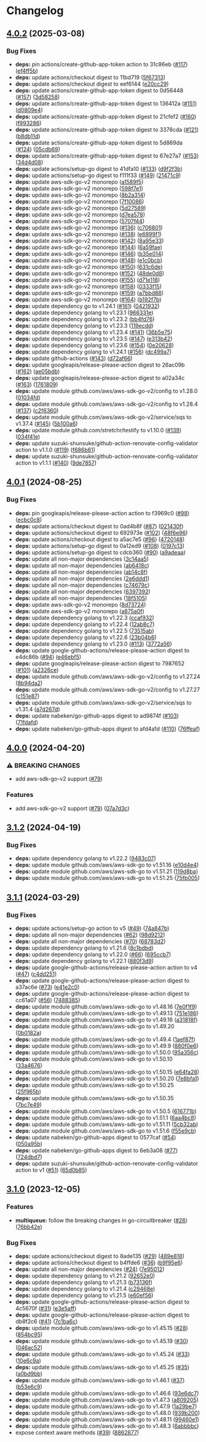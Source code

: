 # Changelog

## [4.0.2](https://github.com/nabeken/aws-go-sqs/compare/v4.0.1...v4.0.2) (2025-03-08)


### Bug Fixes

* **deps:** pin actions/create-github-app-token action to 31c86eb ([#117](https://github.com/nabeken/aws-go-sqs/issues/117)) ([ef4ff5b](https://github.com/nabeken/aws-go-sqs/commit/ef4ff5baaa3862a8a5948196e42fe2ab3eb50fde))
* **deps:** update actions/checkout digest to 11bd719 ([5f67313](https://github.com/nabeken/aws-go-sqs/commit/5f67313e410a812e25d4127e406c305f4f712988))
* **deps:** update actions/checkout digest to eef6144 ([e20cc29](https://github.com/nabeken/aws-go-sqs/commit/e20cc29beb8e58374b5508428854768226201bd4))
* **deps:** update actions/create-github-app-token digest to 0d56448 ([#157](https://github.com/nabeken/aws-go-sqs/issues/157)) ([3d58258](https://github.com/nabeken/aws-go-sqs/commit/3d58258257004eae6bce3b69ded8198a1d43886a))
* **deps:** update actions/create-github-app-token digest to 136412a ([#151](https://github.com/nabeken/aws-go-sqs/issues/151)) ([d0809e4](https://github.com/nabeken/aws-go-sqs/commit/d0809e44300ac5608291e272ddcaffc4a9acb2a8))
* **deps:** update actions/create-github-app-token digest to 21cfef2 ([#160](https://github.com/nabeken/aws-go-sqs/issues/160)) ([f993286](https://github.com/nabeken/aws-go-sqs/commit/f993286e15148f6cead5bdeb10895f3ee72447c7))
* **deps:** update actions/create-github-app-token digest to 3378cda ([#121](https://github.com/nabeken/aws-go-sqs/issues/121)) ([b8db11d](https://github.com/nabeken/aws-go-sqs/commit/b8db11d81fffe8c3f2dc6142d92494e4b37b49b1))
* **deps:** update actions/create-github-app-token digest to 5d869da ([#124](https://github.com/nabeken/aws-go-sqs/issues/124)) ([05cdb69](https://github.com/nabeken/aws-go-sqs/commit/05cdb6946badbe808088698c5e753d9a010f521b))
* **deps:** update actions/create-github-app-token digest to 67e27a7 ([#153](https://github.com/nabeken/aws-go-sqs/issues/153)) ([34d4d08](https://github.com/nabeken/aws-go-sqs/commit/34d4d081f2bcd88695f6ba00d73aaae06c6bde71))
* **deps:** update actions/setup-go digest to 41dfa10 ([#133](https://github.com/nabeken/aws-go-sqs/issues/133)) ([d9f2f3b](https://github.com/nabeken/aws-go-sqs/commit/d9f2f3ba7362820dde3dfa9ad5fb361ecc65bfb2))
* **deps:** update actions/setup-go digest to f111f33 ([#149](https://github.com/nabeken/aws-go-sqs/issues/149)) ([21471c9](https://github.com/nabeken/aws-go-sqs/commit/21471c933f243ec8a5820f836458f27f547931a5))
* **deps:** update aws-sdk-go-v2 monorepo ([a1589f5](https://github.com/nabeken/aws-go-sqs/commit/a1589f5b9605dae8e4243a11fb58f3c11d53a438))
* **deps:** update aws-sdk-go-v2 monorepo ([598f7e1](https://github.com/nabeken/aws-go-sqs/commit/598f7e14a82230b39b9cc6af416632b8bea3c9d5))
* **deps:** update aws-sdk-go-v2 monorepo ([8b2a314](https://github.com/nabeken/aws-go-sqs/commit/8b2a314968f3900121d564255332702925c6613a))
* **deps:** update aws-sdk-go-v2 monorepo ([7f10086](https://github.com/nabeken/aws-go-sqs/commit/7f100861c20e983ca10b6f33305880f51e330c19))
* **deps:** update aws-sdk-go-v2 monorepo ([5d27589](https://github.com/nabeken/aws-go-sqs/commit/5d27589016c5cae62368b1bc0329f42730701792))
* **deps:** update aws-sdk-go-v2 monorepo ([d7ea578](https://github.com/nabeken/aws-go-sqs/commit/d7ea5781072b8ea522115af4e0d78f4c744e1927))
* **deps:** update aws-sdk-go-v2 monorepo ([5707f44](https://github.com/nabeken/aws-go-sqs/commit/5707f443b8a95d835e5770e0745868be12f67f9f))
* **deps:** update aws-sdk-go-v2 monorepo ([#136](https://github.com/nabeken/aws-go-sqs/issues/136)) ([c706801](https://github.com/nabeken/aws-go-sqs/commit/c7068016dc6db1ddc8389b42a2f561c7251d4a0b))
* **deps:** update aws-sdk-go-v2 monorepo ([#138](https://github.com/nabeken/aws-go-sqs/issues/138)) ([e6899f1](https://github.com/nabeken/aws-go-sqs/commit/e6899f152b5bd9fa0a26b23a6cf65c9a27c0bcbb))
* **deps:** update aws-sdk-go-v2 monorepo ([#142](https://github.com/nabeken/aws-go-sqs/issues/142)) ([8a95e33](https://github.com/nabeken/aws-go-sqs/commit/8a95e33723a7cecfa7926dbfb958efeaa3a98c45))
* **deps:** update aws-sdk-go-v2 monorepo ([#144](https://github.com/nabeken/aws-go-sqs/issues/144)) ([6a59fae](https://github.com/nabeken/aws-go-sqs/commit/6a59fae5139f3fe5e5857b29ef8e57192960f3ef))
* **deps:** update aws-sdk-go-v2 monorepo ([#146](https://github.com/nabeken/aws-go-sqs/issues/146)) ([b35e014](https://github.com/nabeken/aws-go-sqs/commit/b35e014735b77f93f86bce7872c4d9aeead96b94))
* **deps:** update aws-sdk-go-v2 monorepo ([#148](https://github.com/nabeken/aws-go-sqs/issues/148)) ([e1c0bcb](https://github.com/nabeken/aws-go-sqs/commit/e1c0bcb90de81cee2fb001789b3374df412ad2a1))
* **deps:** update aws-sdk-go-v2 monorepo ([#150](https://github.com/nabeken/aws-go-sqs/issues/150)) ([631c6de](https://github.com/nabeken/aws-go-sqs/commit/631c6de562a1901f1b16a6d33de4ffe6dc33926b))
* **deps:** update aws-sdk-go-v2 monorepo ([#152](https://github.com/nabeken/aws-go-sqs/issues/152)) ([48de0d8](https://github.com/nabeken/aws-go-sqs/commit/48de0d85561ea2164e23989fc2726647298a6f47))
* **deps:** update aws-sdk-go-v2 monorepo ([#155](https://github.com/nabeken/aws-go-sqs/issues/155)) ([d71e118](https://github.com/nabeken/aws-go-sqs/commit/d71e118b575d790f7254bf44e51986c2d6f50d9b))
* **deps:** update aws-sdk-go-v2 monorepo ([#158](https://github.com/nabeken/aws-go-sqs/issues/158)) ([0333f15](https://github.com/nabeken/aws-go-sqs/commit/0333f155d48c23f44ef8fa6f6d9785d93a9a9c0b))
* **deps:** update aws-sdk-go-v2 monorepo ([#159](https://github.com/nabeken/aws-go-sqs/issues/159)) ([a7bbd88](https://github.com/nabeken/aws-go-sqs/commit/a7bbd886257947e2cb9b096d10f9961c08fac018))
* **deps:** update aws-sdk-go-v2 monorepo ([#164](https://github.com/nabeken/aws-go-sqs/issues/164)) ([b192f7b](https://github.com/nabeken/aws-go-sqs/commit/b192f7bb3429c88293057952ea48f40cf584adeb))
* **deps:** update dependency go to v1.24.1 ([#161](https://github.com/nabeken/aws-go-sqs/issues/161)) ([0421932](https://github.com/nabeken/aws-go-sqs/commit/042193212d25c1cbadcf71a8957e66ed3a8d5bdc))
* **deps:** update dependency golang to v1.23.1 ([966331e](https://github.com/nabeken/aws-go-sqs/commit/966331eb8b5eb8a7afa50afc8b5905ca984b783f))
* **deps:** update dependency golang to v1.23.2 ([bb4fd76](https://github.com/nabeken/aws-go-sqs/commit/bb4fd76ef96a4d586e668bc660892662bc4978d0))
* **deps:** update dependency golang to v1.23.3 ([119ecdd](https://github.com/nabeken/aws-go-sqs/commit/119ecddadaf86ba8de843088686088ff951be509))
* **deps:** update dependency golang to v1.23.4 ([#141](https://github.com/nabeken/aws-go-sqs/issues/141)) ([36b5e75](https://github.com/nabeken/aws-go-sqs/commit/36b5e752fbcb66b2690846edb1d72e7c5e0912e3))
* **deps:** update dependency golang to v1.23.5 ([#147](https://github.com/nabeken/aws-go-sqs/issues/147)) ([e313b42](https://github.com/nabeken/aws-go-sqs/commit/e313b4224ed8c8d8d21e8bb22fbe71c586eda7cd))
* **deps:** update dependency golang to v1.23.6 ([#154](https://github.com/nabeken/aws-go-sqs/issues/154)) ([0e20628](https://github.com/nabeken/aws-go-sqs/commit/0e20628e13ab29f0e2af42a7431d57fb3026f3d9))
* **deps:** update dependency golang to v1.24.1 ([#156](https://github.com/nabeken/aws-go-sqs/issues/156)) ([dc499a7](https://github.com/nabeken/aws-go-sqs/commit/dc499a7d41ab9fe695d948d5f3e9d8d9cdaae747))
* **deps:** update github-actions ([#143](https://github.com/nabeken/aws-go-sqs/issues/143)) ([d72af66](https://github.com/nabeken/aws-go-sqs/commit/d72af66b967b19e518220bf799e16768458960bc))
* **deps:** update googleapis/release-please-action digest to 26ac09b ([#162](https://github.com/nabeken/aws-go-sqs/issues/162)) ([ae05bdb](https://github.com/nabeken/aws-go-sqs/commit/ae05bdb68db0515193c9d93e672294d87a5bc7b4))
* **deps:** update googleapis/release-please-action digest to a02a34c ([#163](https://github.com/nabeken/aws-go-sqs/issues/163)) ([1761809](https://github.com/nabeken/aws-go-sqs/commit/1761809b6e9408c89435f59a51b6703f8f56b801))
* **deps:** update module github.com/aws/aws-sdk-go-v2/config to v1.28.0 ([01034fd](https://github.com/nabeken/aws-go-sqs/commit/01034fd1eaf2a8688c4ef850a495ff1c60f21475))
* **deps:** update module github.com/aws/aws-sdk-go-v2/config to v1.28.4 ([#137](https://github.com/nabeken/aws-go-sqs/issues/137)) ([c2f6360](https://github.com/nabeken/aws-go-sqs/commit/c2f6360c36ef1916a616ce1eeb9371c831071f23))
* **deps:** update module github.com/aws/aws-sdk-go-v2/service/sqs to v1.37.4 ([#145](https://github.com/nabeken/aws-go-sqs/issues/145)) ([5b100a6](https://github.com/nabeken/aws-go-sqs/commit/5b100a678eb4408a24e170cccfc69c8dba9023f4))
* **deps:** update module github.com/stretchr/testify to v1.10.0 ([#139](https://github.com/nabeken/aws-go-sqs/issues/139)) ([034f41e](https://github.com/nabeken/aws-go-sqs/commit/034f41e6ab23475c6d6e4f48a93bfe1336ef098f))
* **deps:** update suzuki-shunsuke/github-action-renovate-config-validator action to v1.1.0 ([#119](https://github.com/nabeken/aws-go-sqs/issues/119)) ([f686b61](https://github.com/nabeken/aws-go-sqs/commit/f686b614aa2cdaf778ddc217e5f7bf527f8d2da1))
* **deps:** update suzuki-shunsuke/github-action-renovate-config-validator action to v1.1.1 ([#140](https://github.com/nabeken/aws-go-sqs/issues/140)) ([9de7857](https://github.com/nabeken/aws-go-sqs/commit/9de78577df443c5f30994ff48ce8d0510abee351))

## [4.0.1](https://github.com/nabeken/aws-go-sqs/compare/v4.0.0...v4.0.1) (2024-08-25)


### Bug Fixes

* **deps:** pin googleapis/release-please-action action to f3969c0 ([#98](https://github.com/nabeken/aws-go-sqs/issues/98)) ([ecbc0c8](https://github.com/nabeken/aws-go-sqs/commit/ecbc0c8f1a6bbf92a82f3a4bc1ff3ffb11d65ade))
* **deps:** update actions/checkout digest to 0ad4b8f ([#87](https://github.com/nabeken/aws-go-sqs/issues/87)) ([021430f](https://github.com/nabeken/aws-go-sqs/commit/021430f3c9898fcd1dd4f60e59e953c5c06bfaa8))
* **deps:** update actions/checkout digest to 692973e ([#102](https://github.com/nabeken/aws-go-sqs/issues/102)) ([48f6e96](https://github.com/nabeken/aws-go-sqs/commit/48f6e96358b8f7d30e138150406f01bf5a19540a))
* **deps:** update actions/checkout digest to a5ac7e5 ([#96](https://github.com/nabeken/aws-go-sqs/issues/96)) ([4720148](https://github.com/nabeken/aws-go-sqs/commit/4720148f3b9dc8298448c305eb58d478e102e0d1))
* **deps:** update actions/setup-go digest to 0a12ed9 ([#108](https://github.com/nabeken/aws-go-sqs/issues/108)) ([0197c13](https://github.com/nabeken/aws-go-sqs/commit/0197c135d83858c059ebb243dfdd8aa6295f7726))
* **deps:** update actions/setup-go digest to cdcb360 ([#90](https://github.com/nabeken/aws-go-sqs/issues/90)) ([a9adeaa](https://github.com/nabeken/aws-go-sqs/commit/a9adeaa2589bfb148aa8f69b13f80bdd875ec7c7))
* **deps:** update all non-major dependencies ([3c14aa5](https://github.com/nabeken/aws-go-sqs/commit/3c14aa5d665a8cc66884f5f91fcf6f6d838513b0))
* **deps:** update all non-major dependencies ([ab6418c](https://github.com/nabeken/aws-go-sqs/commit/ab6418ce223d84b80c0a05385e6ee7a4084ee7e2))
* **deps:** update all non-major dependencies ([ab14c8f](https://github.com/nabeken/aws-go-sqs/commit/ab14c8f5ea2ec119f47881822cd2f032ea306d0a))
* **deps:** update all non-major dependencies ([2e6ddd1](https://github.com/nabeken/aws-go-sqs/commit/2e6ddd17dbedde7d94cc0c8b449bac3362d5b099))
* **deps:** update all non-major dependencies ([c74679c](https://github.com/nabeken/aws-go-sqs/commit/c74679cbf8354cda62b6053a0cf03b178436b64f))
* **deps:** update all non-major dependencies ([6397392](https://github.com/nabeken/aws-go-sqs/commit/6397392a27c5af6a588ba9a9f8172401238db9f3))
* **deps:** update all non-major dependencies ([18f5105](https://github.com/nabeken/aws-go-sqs/commit/18f5105ab60b9e8788981ccc439ed0c7c67288a7))
* **deps:** update aws-sdk-go-v2 monorepo ([8d73724](https://github.com/nabeken/aws-go-sqs/commit/8d737242d1707f13f5dfeb5b4ad1029976862f06))
* **deps:** update aws-sdk-go-v2 monorepo ([a875a0f](https://github.com/nabeken/aws-go-sqs/commit/a875a0faa20dbaaec645b07bbdb2c991057e04af))
* **deps:** update dependency golang to v1.22.3 ([ccaf932](https://github.com/nabeken/aws-go-sqs/commit/ccaf9329a7703cc9eea31bb36eafe8e5973e3396))
* **deps:** update dependency golang to v1.22.4 ([12ab8c7](https://github.com/nabeken/aws-go-sqs/commit/12ab8c70000679057f18f55d02554cf5a7ce13b4))
* **deps:** update dependency golang to v1.22.5 ([73515ab](https://github.com/nabeken/aws-go-sqs/commit/73515ab1cfcc769ce05d4d9f01de5e829eb6fb25))
* **deps:** update dependency golang to v1.22.6 ([23b04b6](https://github.com/nabeken/aws-go-sqs/commit/23b04b60b39329ebdf90b0435636d2b73f4e4ec6))
* **deps:** update dependency golang to v1.23.0 ([#113](https://github.com/nabeken/aws-go-sqs/issues/113)) ([3772a56](https://github.com/nabeken/aws-go-sqs/commit/3772a5624a223e3f6b3e2b790b20667cba0fc377))
* **deps:** update google-github-actions/release-please-action digest to e4dc86b ([#94](https://github.com/nabeken/aws-go-sqs/issues/94)) ([e46ebf5](https://github.com/nabeken/aws-go-sqs/commit/e46ebf59fdfd93d620f08db495c427e31ceca6ca))
* **deps:** update googleapis/release-please-action digest to 7987652 ([#101](https://github.com/nabeken/aws-go-sqs/issues/101)) ([a2326ce](https://github.com/nabeken/aws-go-sqs/commit/a2326cede17ff05329be982be0912f7151ac416c))
* **deps:** update module github.com/aws/aws-sdk-go-v2/config to v1.27.24 ([8b94da2](https://github.com/nabeken/aws-go-sqs/commit/8b94da2fbb7b700d41e607d0d97108387cca83b7))
* **deps:** update module github.com/aws/aws-sdk-go-v2/config to v1.27.27 ([c151e87](https://github.com/nabeken/aws-go-sqs/commit/c151e871a32cee900080df40011623cacce31938))
* **deps:** update module github.com/aws/aws-sdk-go-v2/service/sqs to v1.31.4 ([a7d267d](https://github.com/nabeken/aws-go-sqs/commit/a7d267db38687b6a545a0bd13022dc1781a04788))
* **deps:** update nabeken/go-github-apps digest to ad9874f ([#103](https://github.com/nabeken/aws-go-sqs/issues/103)) ([71fdafd](https://github.com/nabeken/aws-go-sqs/commit/71fdafdc6adb31e8fc03eceb00b4a1a7379d5ff2))
* **deps:** update nabeken/go-github-apps digest to afd4a1d ([#110](https://github.com/nabeken/aws-go-sqs/issues/110)) ([76ffeaf](https://github.com/nabeken/aws-go-sqs/commit/76ffeafd9d424033fad77e4ad9e04a8b9d805f17))

## [4.0.0](https://github.com/nabeken/aws-go-sqs/compare/v3.1.2...v4.0.0) (2024-04-20)


### ⚠ BREAKING CHANGES

* add aws-sdk-go-v2 support ([#79](https://github.com/nabeken/aws-go-sqs/issues/79))

### Features

* add aws-sdk-go-v2 support ([#79](https://github.com/nabeken/aws-go-sqs/issues/79)) ([07a7d3c](https://github.com/nabeken/aws-go-sqs/commit/07a7d3cd8de198824f1f8d730ec64adee5b8d211))

## [3.1.2](https://github.com/nabeken/aws-go-sqs/compare/v3.1.1...v3.1.2) (2024-04-19)


### Bug Fixes

* **deps:** update dependency golang to v1.22.2 ([9483c07](https://github.com/nabeken/aws-go-sqs/commit/9483c07a1899058b537e74a23293da476888dc4d))
* **deps:** update module github.com/aws/aws-sdk-go to v1.51.16 ([e10d4e4](https://github.com/nabeken/aws-go-sqs/commit/e10d4e43b75c8ac557e41930524108cdf9b75416))
* **deps:** update module github.com/aws/aws-sdk-go to v1.51.21 ([119d8ba](https://github.com/nabeken/aws-go-sqs/commit/119d8ba72ff544a71e55d98eb98bd7ddd9ce6eb5))
* **deps:** update module github.com/aws/aws-sdk-go to v1.51.25 ([75fb005](https://github.com/nabeken/aws-go-sqs/commit/75fb005177146e483d2d7304f0f8892cf1c8571b))

## [3.1.1](https://github.com/nabeken/aws-go-sqs/compare/v3.1.0...v3.1.1) (2024-03-29)


### Bug Fixes

* **deps:** update actions/setup-go action to v5 ([#49](https://github.com/nabeken/aws-go-sqs/issues/49)) ([74a847b](https://github.com/nabeken/aws-go-sqs/commit/74a847bc1d3a1f3716ef9c058b70916135706a31))
* **deps:** update all non-major dependencies ([#62](https://github.com/nabeken/aws-go-sqs/issues/62)) ([98d9212](https://github.com/nabeken/aws-go-sqs/commit/98d92122f7273cdcbdaa340c1767e3e20c4b5d0c))
* **deps:** update all non-major dependencies ([#70](https://github.com/nabeken/aws-go-sqs/issues/70)) ([68783d2](https://github.com/nabeken/aws-go-sqs/commit/68783d2e2066b1236bbd89cee56fe119d9d2c86c))
* **deps:** update dependency golang to v1.21.6 ([8c1bdbd](https://github.com/nabeken/aws-go-sqs/commit/8c1bdbd9064c702da3a8eafe068373e4d0a296c4))
* **deps:** update dependency golang to v1.22.0 ([#66](https://github.com/nabeken/aws-go-sqs/issues/66)) ([695ccb7](https://github.com/nabeken/aws-go-sqs/commit/695ccb7af7f218f27a19e061c297154b0dfddfdd))
* **deps:** update dependency golang to v1.22.1 ([880f3d9](https://github.com/nabeken/aws-go-sqs/commit/880f3d983e15ac21bf790b7bd66f13ff8bd1fa98))
* **deps:** update google-github-actions/release-please-action action to v4 ([#47](https://github.com/nabeken/aws-go-sqs/issues/47)) ([c4dd251](https://github.com/nabeken/aws-go-sqs/commit/c4dd251ef6e5826d78c4df9f240441ad65e077f8))
* **deps:** update google-github-actions/release-please-action digest to a37ac6e ([#73](https://github.com/nabeken/aws-go-sqs/issues/73)) ([e41e2c0](https://github.com/nabeken/aws-go-sqs/commit/e41e2c0b11c895ea9c16d000b369cd81f026d280))
* **deps:** update google-github-actions/release-please-action digest to cc61a07 ([#56](https://github.com/nabeken/aws-go-sqs/issues/56)) ([7488385](https://github.com/nabeken/aws-go-sqs/commit/7488385d7bdf9f0a76556072dab33849b0f2ddab))
* **deps:** update module github.com/aws/aws-sdk-go to v1.48.16 ([7e0f1f9](https://github.com/nabeken/aws-go-sqs/commit/7e0f1f92a6f50f7dcce09666723ad0054ca2a2fa))
* **deps:** update module github.com/aws/aws-sdk-go to v1.49.13 ([751e186](https://github.com/nabeken/aws-go-sqs/commit/751e186981c8579dab99cd12a606a4576af1f568))
* **deps:** update module github.com/aws/aws-sdk-go to v1.49.16 ([a31818f](https://github.com/nabeken/aws-go-sqs/commit/a31818f34fff644cb284b8e1233d62b5bb454241))
* **deps:** update module github.com/aws/aws-sdk-go to v1.49.20 ([0b0182a](https://github.com/nabeken/aws-go-sqs/commit/0b0182aeb7068f1726010d26de6a1b9c11b9ff85))
* **deps:** update module github.com/aws/aws-sdk-go to v1.49.4 ([1aef87f](https://github.com/nabeken/aws-go-sqs/commit/1aef87fd0c80a06b15a6f00c09a9d9c5380fe4c6))
* **deps:** update module github.com/aws/aws-sdk-go to v1.49.9 ([880f0e6](https://github.com/nabeken/aws-go-sqs/commit/880f0e6eb902c282b5c509ba10337af1faa05d2c))
* **deps:** update module github.com/aws/aws-sdk-go to v1.50.0 ([95a356c](https://github.com/nabeken/aws-go-sqs/commit/95a356c24a940bb5e290fa777c223e14207f8409))
* **deps:** update module github.com/aws/aws-sdk-go to v1.50.10 ([33a4676](https://github.com/nabeken/aws-go-sqs/commit/33a4676719a73bcb0bdb8f5922d014ee77739107))
* **deps:** update module github.com/aws/aws-sdk-go to v1.50.15 ([e64fa28](https://github.com/nabeken/aws-go-sqs/commit/e64fa28ff16698c8b6815118dbf4e8f3f80631ed))
* **deps:** update module github.com/aws/aws-sdk-go to v1.50.20 ([7e8bfa1](https://github.com/nabeken/aws-go-sqs/commit/7e8bfa13b38c04fa7d608e1bf2a36f58f4274853))
* **deps:** update module github.com/aws/aws-sdk-go to v1.50.25 ([25f965b](https://github.com/nabeken/aws-go-sqs/commit/25f965b986d0567904330674e5ece3a06a63297f))
* **deps:** update module github.com/aws/aws-sdk-go to v1.50.35 ([7bc7e49](https://github.com/nabeken/aws-go-sqs/commit/7bc7e49df5ede0730982f14c7a6cfcc4416afc6f))
* **deps:** update module github.com/aws/aws-sdk-go to v1.50.5 ([616771b](https://github.com/nabeken/aws-go-sqs/commit/616771b1b2b39ffd522bd5e79c25c2ffe4a884dd))
* **deps:** update module github.com/aws/aws-sdk-go to v1.51.1 ([6aa4bc8](https://github.com/nabeken/aws-go-sqs/commit/6aa4bc8e593a138fb7196542104732f0dee3fd72))
* **deps:** update module github.com/aws/aws-sdk-go to v1.51.11 ([5cb32ab](https://github.com/nabeken/aws-go-sqs/commit/5cb32aba0d24a082c80dfc1659a8282d2107d607))
* **deps:** update module github.com/aws/aws-sdk-go to v1.51.6 ([f55e9cb](https://github.com/nabeken/aws-go-sqs/commit/f55e9cb7e363bf9a30c02a2fb624e3a340cd9f30))
* **deps:** update nabeken/go-github-apps digest to 0577caf ([#54](https://github.com/nabeken/aws-go-sqs/issues/54)) ([050a95b](https://github.com/nabeken/aws-go-sqs/commit/050a95b3d8921318c065ae79c9466e3e4d64001d))
* **deps:** update nabeken/go-github-apps digest to 6eb3a08 ([#77](https://github.com/nabeken/aws-go-sqs/issues/77)) ([724dbd7](https://github.com/nabeken/aws-go-sqs/commit/724dbd7845299ea3b51cb14cc6a6ec05f3234ca7))
* **deps:** update suzuki-shunsuke/github-action-renovate-config-validator action to v1 ([#51](https://github.com/nabeken/aws-go-sqs/issues/51)) ([65d0b85](https://github.com/nabeken/aws-go-sqs/commit/65d0b8569c7bad10be45c2e0bb7d34e34f98e0a4))

## [3.1.0](https://github.com/nabeken/aws-go-sqs/compare/v3.0.0...v3.1.0) (2023-12-05)


### Features

* **multiqueue:** follow the breaking changes in go-circuitbreaker ([#26](https://github.com/nabeken/aws-go-sqs/issues/26)) ([76bb42e](https://github.com/nabeken/aws-go-sqs/commit/76bb42ef2a8d6d37ef883b333e749085a483449a))


### Bug Fixes

* **deps:** update actions/checkout digest to 8ade135 ([#29](https://github.com/nabeken/aws-go-sqs/issues/29)) ([489e818](https://github.com/nabeken/aws-go-sqs/commit/489e818140c2dcb782e33cfe0d35cd82234c38d2))
* **deps:** update actions/checkout digest to b4ffde6 ([#36](https://github.com/nabeken/aws-go-sqs/issues/36)) ([b9f95e6](https://github.com/nabeken/aws-go-sqs/commit/b9f95e6f37b3f2c48eead13d154ee233a6bedbcb))
* **deps:** update all non-major dependencies ([#24](https://github.com/nabeken/aws-go-sqs/issues/24)) ([7e95012](https://github.com/nabeken/aws-go-sqs/commit/7e95012f4900c3faa6f52174fb10581f2f7bdf95))
* **deps:** update dependency golang to v1.21.2 ([92652e0](https://github.com/nabeken/aws-go-sqs/commit/92652e0cf6d6b7294cacb1482e80b673e5e773e4))
* **deps:** update dependency golang to v1.21.3 ([b73136f](https://github.com/nabeken/aws-go-sqs/commit/b73136f3a23d8a18702e5648d71d77ee718814b0))
* **deps:** update dependency golang to v1.21.4 ([c29468e](https://github.com/nabeken/aws-go-sqs/commit/c29468e52795f3a52bbd05ee92562e6331604e25))
* **deps:** update dependency golang to v1.21.5 ([e60ef56](https://github.com/nabeken/aws-go-sqs/commit/e60ef56553a99b521ffe296d4346e60e25174f21))
* **deps:** update google-github-actions/release-please-action digest to 4c5670f ([#31](https://github.com/nabeken/aws-go-sqs/issues/31)) ([e3e5aff](https://github.com/nabeken/aws-go-sqs/commit/e3e5aff9a3c81ae172647f4fa174b198dcd9a39d))
* **deps:** update google-github-actions/release-please-action digest to db8f2c6 ([#41](https://github.com/nabeken/aws-go-sqs/issues/41)) ([7c1ba6c](https://github.com/nabeken/aws-go-sqs/commit/7c1ba6cf78bba9975dc58e3cc6b9134e7fa70154))
* **deps:** update module github.com/aws/aws-sdk-go to v1.45.15 ([#28](https://github.com/nabeken/aws-go-sqs/issues/28)) ([854bc95](https://github.com/nabeken/aws-go-sqs/commit/854bc958a991483b387b12506f54e11d3cd33b32))
* **deps:** update module github.com/aws/aws-sdk-go to v1.45.19 ([#30](https://github.com/nabeken/aws-go-sqs/issues/30)) ([046ac52](https://github.com/nabeken/aws-go-sqs/commit/046ac527c2a95b72508637af04d3c1103ee349a9))
* **deps:** update module github.com/aws/aws-sdk-go to v1.45.24 ([#33](https://github.com/nabeken/aws-go-sqs/issues/33)) ([10e6c9a](https://github.com/nabeken/aws-go-sqs/commit/10e6c9a79b2414b8ea8173d66e9e472da1a4e7bb))
* **deps:** update module github.com/aws/aws-sdk-go to v1.45.25 ([#35](https://github.com/nabeken/aws-go-sqs/issues/35)) ([a0bd9bb](https://github.com/nabeken/aws-go-sqs/commit/a0bd9bb03c5050db251cbeb0504684f91fe2a405))
* **deps:** update module github.com/aws/aws-sdk-go to v1.46.1 ([#37](https://github.com/nabeken/aws-go-sqs/issues/37)) ([b53e6c9](https://github.com/nabeken/aws-go-sqs/commit/b53e6c9de426a397a6a8860c8e4078de98a2f700))
* **deps:** update module github.com/aws/aws-sdk-go to v1.46.6 ([93e6dc7](https://github.com/nabeken/aws-go-sqs/commit/93e6dc7d3153947a9d8f4d0e3650c43f7a694743))
* **deps:** update module github.com/aws/aws-sdk-go to v1.47.3 ([a809205](https://github.com/nabeken/aws-go-sqs/commit/a80920550ac8982ed8d9afb27dd2753917f40f9e))
* **deps:** update module github.com/aws/aws-sdk-go to v1.47.9 ([1a29be7](https://github.com/nabeken/aws-go-sqs/commit/1a29be763a355f551e59aa5113b2d0dab65de46f))
* **deps:** update module github.com/aws/aws-sdk-go to v1.48.0 ([939b200](https://github.com/nabeken/aws-go-sqs/commit/939b200f78ebdf6fdacae503d7a198f9c06c308f))
* **deps:** update module github.com/aws/aws-sdk-go to v1.48.11 ([99460e1](https://github.com/nabeken/aws-go-sqs/commit/99460e129093a4fa07d2c6dab9a86c0a2402c666))
* **deps:** update module github.com/aws/aws-sdk-go to v1.48.3 ([6abbbbc](https://github.com/nabeken/aws-go-sqs/commit/6abbbbc6466a0bb2e1af0f7421d5e02d32f6d8f5))
* expose context aware methods ([#39](https://github.com/nabeken/aws-go-sqs/issues/39)) ([8862877](https://github.com/nabeken/aws-go-sqs/commit/88628770459029e76dbfb51ca26819d93c37677f))
